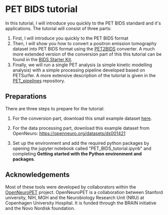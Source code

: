 # PET BIDS tutorial

In this tutorial, I will introduce you quickly to the PET BIDS standard and it's applications. The tutorial will consist of three parts:

1) First, I will introduce you quickly to the PET BIDS format
2) Then, I will show you how to convert a positron emission tomography dataset into PET BIDS format using the [PET2BIDS](https://github.com/openneuropet/PET2BIDS) converter. A much more extended version of the conversion part of this this tutorial can be found in the [BIDS Starter Kit](https://bids-standard.github.io/bids-starter-kit/).
3) Finally, we will run a single PET analysis (a simple kinetic modelling analysis) with a simple processing pipeline developed based on PETSurfer. A more extensive description of the tutorial is given in the [PET_pipelines](https://github.com/openneuropet/PET_pipelines/tree/main/pyPetSurfer) repository.

## Preparations

There are three steps to prepare for the tutorial:

1. For the conversion part, download this small example dataset [here](https://drive.google.com/file/d/10S0H7HAnMmxHNpZLlifR14ykIuiXcBAD/view?usp=sharing).

2. For the data processing part, download this example dataset from OpenNeuro: https://openneuro.org/datasets/ds001421

3. Set up the environment and add the required python packages by opening the jupyter notebook called "PET_BIDS_tutorial.ipynb" and completing **Getting started with the Python environment and packages**.



## Acknowledgements
Most of these tools were developed by collaborators within the [OpenNeuroPET](https://openneuropet.github.io/) project. OpenNeuroPET is a collaboration between Stanford university, NIH, MGH  and the Neurobiology Research Unit (NRU) at Copenhagen University  Hospital. It is funded through the BRAIN initiative and  the Novo Nordisk foundation. 

